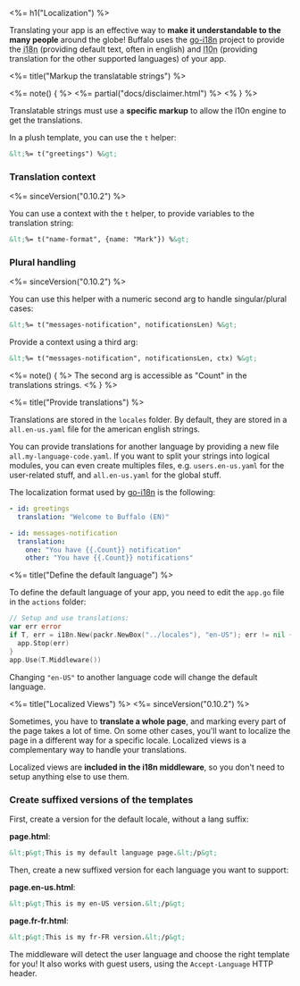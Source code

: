 <%= h1("Localization") %>

Translating your app is an effective way to **make it understandable to the many people** around the globe! Buffalo uses the [go-i18n](https://github.com/nicksnyder/go-i18n) project to provide the <abbr title="internationalization">i18n</abbr> (providing default text, often in english) and <abbr title="localization">l10n</abbr> (providing translation for the other supported languages) of your app.

<%= title("Markup the translatable strings") %>

<%= note() { %>
<%= partial("docs/disclaimer.html") %>
<% } %>

Translatable strings must use a **specific markup** to allow the l10n engine to get the translations.

In a plush template, you can use the `t` helper:

```html
&lt;%= t("greetings") %&gt;
```

### Translation context
<%= sinceVersion("0.10.2") %>

You can use a context with the `t` helper, to provide variables to the translation string:

```html
&lt;%= t("name-format", {name: "Mark"}) %&gt;
```

### Plural handling
<%= sinceVersion("0.10.2") %>

You can use this helper with a numeric second arg to handle singular/plural cases:

```html
&lt;%= t("messages-notification", notificationsLen) %&gt;
```

Provide a context using a third arg:

```html
&lt;%= t("messages-notification", notificationsLen, ctx) %&gt;
```

<%= note() { %>
The second arg is accessible as "Count" in the translations strings.
<% } %>

<%= title("Provide translations") %>

Translations are stored in the `locales` folder. By default, they are stored in a `all.en-us.yaml` file for the american english strings.

You can provide translations for another language by providing a new file `all.my-language-code.yaml`. If you want to split your strings into logical modules, you can even create multiples files, e.g. `users.en-us.yaml` for the user-related stuff, and `all.en-us.yaml` for the global stuff.

The localization format used by [go-i18n](github.com/nicksnyder/go-i18n) is the following:

```yaml
- id: greetings
  translation: "Welcome to Buffalo (EN)"

- id: messages-notification
  translation:
    one: "You have {{.Count}} notification"
    other: "You have {{.Count}} notifications"
```

<%= title("Define the default language") %>

To define the default language of your app, you need to edit the `app.go` file in the `actions` folder:

```go
// Setup and use translations:
var err error
if T, err = i18n.New(packr.NewBox("../locales"), "en-US"); err != nil {
  app.Stop(err)
}
app.Use(T.Middleware())
```

Changing `"en-US"` to another language code will change the default language.

<%= title("Localized Views") %>
<%= sinceVersion("0.10.2") %>

Sometimes, you have to **translate a whole page**, and marking every part of the page takes a lot of time. On some other cases, you'll want to localize the page in a different way for a specific locale. Localized views is a complementary way to handle your translations.

Localized views are **included in the i18n middleware**, so you don't need to setup anything else to use them.

### Create suffixed versions of the templates

First, create a version for the default locale, without a lang suffix:

**page.html**:
```html
&lt;p&gt;This is my default language page.&lt;/p&gt;
```

Then, create a new suffixed version for each language you want to support:

**page.en-us.html**:
```html
&lt;p&gt;This is my en-US version.&lt;/p&gt;
```

**page.fr-fr.html**:
```html
&lt;p&gt;This is my fr-FR version.&lt;/p&gt;
```

The middleware will detect the user language and choose the right template for you! It also works with guest users, using the `Accept-Language` HTTP header. 